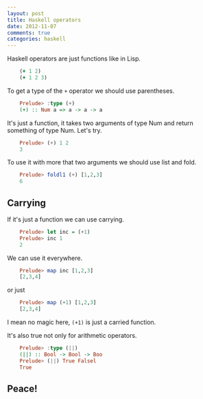 ```yaml
---
layout: post
title: Haskell operators
date: 2012-11-07
comments: true
categories: haskell
---
```


Haskell operators are just functions like in Lisp.

``` clj
    (+ 1 2)
    (+ 1 2 3)
```

To get a type of the `+` operator we should use parentheses.

``` haskell
    Prelude> :type (+)
    (+) :: Num a => a -> a -> a
```

It's just a function, it takes two arguments of type Num and return something of type Num.
Let's try.

``` haskell
    Prelude> (+) 1 2
    3
```

To use it with more that two arguments we should use list and fold.

``` haskell
    Prelude> foldl1 (+) [1,2,3]
    6
```

## Carrying

If it's just a function we can use carrying.

``` haskell
    Prelude> let inc = (+1)
    Prelude> inc 1
    2
```

We can use it everywhere.

``` haskell
    Prelude> map inc [1,2,3]
    [2,3,4]
```

or just

``` haskell
    Prelude> map (+1) [1,2,3]
    [2,3,4]
```

I mean no magic here, `(+1)` is just a carried function.

It's also true not only for arithmetic operators.

``` haskell
    Prelude> :type (||)
    (||) :: Bool -> Bool -> Boo
    Prelude> (||) True Falsel
    True
```

## Peace!
